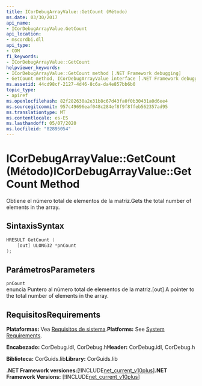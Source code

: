 ```yaml
---
title: ICorDebugArrayValue::GetCount (Método)
ms.date: 03/30/2017
api_name:
- ICorDebugArrayValue.GetCount
api_location:
- mscordbi.dll
api_type:
- COM
f1_keywords:
- ICorDebugArrayValue::GetCount
helpviewer_keywords:
- ICorDebugArrayValue::GetCount method [.NET Framework debugging]
- GetCount method, ICorDebugArrayValue interface [.NET Framework debugging]
ms.assetid: 44cd98cf-2127-4d46-8c6a-da4e857bb6b0
topic_type:
- apiref
ms.openlocfilehash: 82f282630a2e31b8c67d43fa0f0b30431a0d6ee4
ms.sourcegitcommit: 957c49696eaf048c284ef8f9f8ffeb562357ad95
ms.translationtype: MT
ms.contentlocale: es-ES
ms.lasthandoff: 05/07/2020
ms.locfileid: "82895054"
---
```

# <a name="icordebugarrayvaluegetcount-method"></a><span data-ttu-id="e2ed2-102">ICorDebugArrayValue::GetCount (Método)</span><span class="sxs-lookup"><span data-stu-id="e2ed2-102">ICorDebugArrayValue::GetCount Method</span></span>
<span data-ttu-id="e2ed2-103">Obtiene el número total de elementos de la matriz.</span><span class="sxs-lookup"><span data-stu-id="e2ed2-103">Gets the total number of elements in the array.</span></span>  
  
## <a name="syntax"></a><span data-ttu-id="e2ed2-104">Sintaxis</span><span class="sxs-lookup"><span data-stu-id="e2ed2-104">Syntax</span></span>  
  
```cpp  
HRESULT GetCount (  
    [out] ULONG32 *pnCount  
);  
```  
  
## <a name="parameters"></a><span data-ttu-id="e2ed2-105">Parámetros</span><span class="sxs-lookup"><span data-stu-id="e2ed2-105">Parameters</span></span>  
 `pnCount`  
 <span data-ttu-id="e2ed2-106">enuncia Puntero al número total de elementos de la matriz.</span><span class="sxs-lookup"><span data-stu-id="e2ed2-106">[out] A pointer to the total number of elements in the array.</span></span>  
  
## <a name="requirements"></a><span data-ttu-id="e2ed2-107">Requisitos</span><span class="sxs-lookup"><span data-stu-id="e2ed2-107">Requirements</span></span>  
 <span data-ttu-id="e2ed2-108">**Plataformas:** Vea [Requisitos de sistema](../../get-started/system-requirements.md).</span><span class="sxs-lookup"><span data-stu-id="e2ed2-108">**Platforms:** See [System Requirements](../../get-started/system-requirements.md).</span></span>  
  
 <span data-ttu-id="e2ed2-109">**Encabezado:** CorDebug.idl, CorDebug.h</span><span class="sxs-lookup"><span data-stu-id="e2ed2-109">**Header:** CorDebug.idl, CorDebug.h</span></span>  
  
 <span data-ttu-id="e2ed2-110">**Biblioteca:** CorGuids.lib</span><span class="sxs-lookup"><span data-stu-id="e2ed2-110">**Library:** CorGuids.lib</span></span>  
  
 <span data-ttu-id="e2ed2-111">**.NET Framework versiones:**[!INCLUDE[net_current_v10plus](../../../../includes/net-current-v10plus-md.md)]</span><span class="sxs-lookup"><span data-stu-id="e2ed2-111">**.NET Framework Versions:** [!INCLUDE[net_current_v10plus](../../../../includes/net-current-v10plus-md.md)]</span></span>
